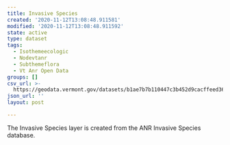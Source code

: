 ```yaml
---
title: Invasive Species
created: '2020-11-12T13:08:48.911581'
modified: '2020-11-12T13:08:48.911592'
state: active
type: dataset
tags:
  - Isothemeecologic
  - Nodevtanr
  - Subthemeflora
  - Vt Anr Open Data
groups: []
csv_url: >-
  https://geodata.vermont.gov/datasets/b1ae7b7b110447c3b452d9cacffeed36_174.csv?outSR=%7B%22latestWkid%22%3A32145%2C%22wkid%22%3A32145%7D
json_url: ''
layout: post

---
```

The Invasive Species layer is created from the ANR Invasive Species database.
